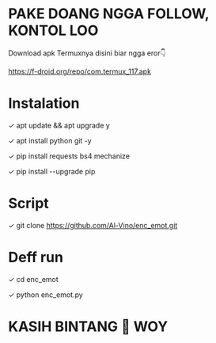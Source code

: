 # PAKE DOANG NGGA FOLLOW, KONTOL LOO
 Download apk Termuxnya disini biar ngga eror👇
 
 https://f-droid.org/repo/com.termux_117.apk
# Instalation

 ✓ apt update && apt upgrade y

 ✓ apt install python git -y

 ✓ pip install requests bs4 mechanize

 ✓ pip install --upgrade pip

# Script

 ✓ git clone https://github.com/Al-Vino/enc_emot.git

# Deff run

 ✓ cd enc_emot

 ✓ python enc_emot.py

# KASIH BINTANG 🌟 WOY
